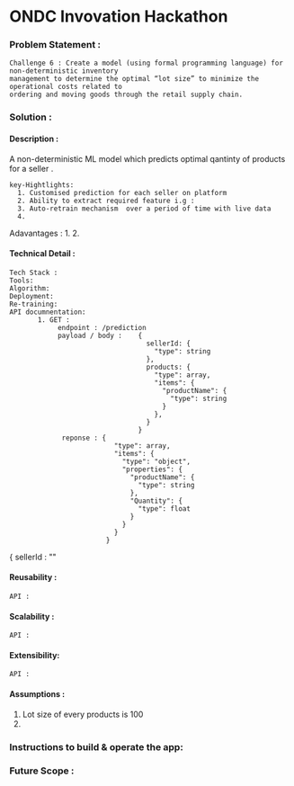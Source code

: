 # ONDC Invovation Hackathon  

### Problem Statement :
    Challenge 6 : Create a model (using formal programming language) for non-deterministic inventory
    management to determine the optimal “lot size” to minimize the operational costs related to
    ordering and moving goods through the retail supply chain.

### Solution :

#### Description :

  A non-deterministic ML model which predicts optimal qantinty of products for a seller . 
 
    key-Hightlights:
      1. Customised prediction for each seller on platform 
      2. Ability to extract required feature i.g : 
      3. Auto-retrain mechanism  over a period of time with live data
      4.
      
Adavantages : 
      1. 
      2.
    
#### Technical Detail : 
    Tech Stack :
    Tools:
    Algorithm:
    Deployment:
    Re-training:
    API documnentation:
           1. GET : 
                endpoint : /prediction
                payload / body :    {
                                      sellerId: {
                                        "type": string
                                      },
                                      products: {
                                        "type": array,
                                        "items": {
                                          "productName": {
                                            "type": string
                                          }
                                        },
                                      }
                                    }
                 reponse : {
                              "type": array,
                              "items": {
                                "type": "object",
                                "properties": {
                                  "productName": {
                                    "type": string
                                  },
                                  "Quantity": {
                                    "type": float
                                  }
                                }
                              }
                            }
                
{ sellerId : ""
    
   
#### Reusability : 
    API :
    
#### Scalability : 
    API :
    
#### Extensibility: 
    API :
    
#### Assumptions :
  1. Lot size of every products is 100 
  2. 


### Instructions to build & operate the app: 

       
### Future Scope : 



